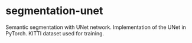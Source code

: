 # segmentation-unet

Semantic segmentation with UNet network.
Implementation of the UNet in PyTorch.
KITTI dataset used for training.
